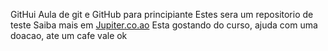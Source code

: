 GitHui
Aula de git e GitHub para principiante
Estes sera um repositorio de teste
Saiba mais em [Jupiter.co.ao](https://jupiter.co.ao)
Esta gostando do curso, ajuda com uma doacao, ate um cafe vale ok
